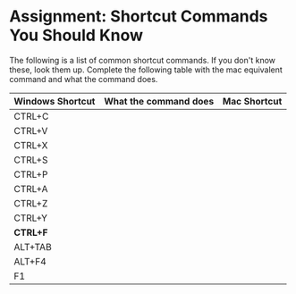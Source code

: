 # Assignment: Shortcut Commands You Should Know

The following is a list of common shortcut commands. If you don't know these, look them up. Complete the following table with the mac equivalent command and what the command does.

| Windows Shortcut | What the command does | Mac Shortcut
|------------------|-----------------------|-------------
| CTRL+C           | &nbsp;                | &nbsp;
| CTRL+V           | &nbsp;                | &nbsp;
| CTRL+X           | &nbsp;                | &nbsp;
| CTRL+S           | &nbsp;                | &nbsp;
| CTRL+P           | &nbsp;                | &nbsp;
| CTRL+A           | &nbsp;                | &nbsp;
| CTRL+Z           | &nbsp;                | &nbsp;
| CTRL+Y           | &nbsp;                | &nbsp;
| **CTRL+F**       | &nbsp;                | &nbsp;
| ALT+TAB          | &nbsp;                | &nbsp;
| ALT+F4           | &nbsp;                | &nbsp;
| F1               | &nbsp;                | &nbsp; 
